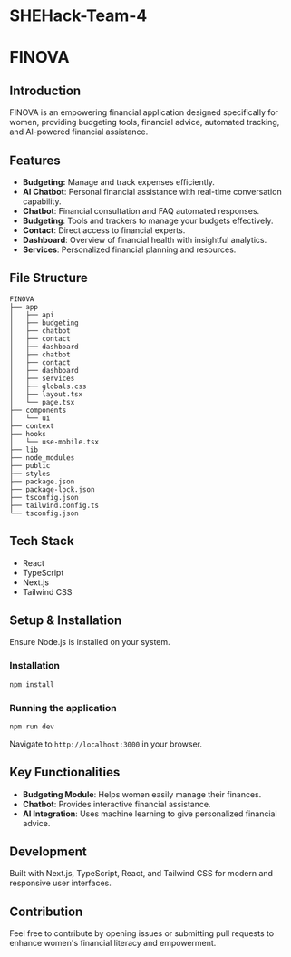 # SHEHack-Team-4
# FINOVA

## Introduction
FINOVA is an empowering financial application designed specifically for women, providing budgeting tools, financial advice, automated tracking, and AI-powered financial assistance.

## Features

- **Budgeting:** Manage and track expenses efficiently.
- **AI Chatbot**: Personal financial assistance with real-time conversation capability.
- **Chatbot**: Financial consultation and FAQ automated responses.
- **Budgeting**: Tools and trackers to manage your budgets effectively.
- **Contact**: Direct access to financial experts.
- **Dashboard**: Overview of financial health with insightful analytics.
- **Services**: Personalized financial planning and resources.

## File Structure
```
FINOVA
├── app
│   ├── api
│   ├── budgeting
│   ├── chatbot
│   ├── contact
│   ├── dashboard
│   ├── chatbot
│   ├── contact
│   ├── dashboard
│   ├── services
│   ├── globals.css
│   ├── layout.tsx
│   └── page.tsx
├── components
│   └── ui
├── context
├── hooks
│   └── use-mobile.tsx
├── lib
├── node_modules
├── public
├── styles
├── package.json
├── package-lock.json
├── tsconfig.json
├── tailwind.config.ts
└── tsconfig.json
```

## Tech Stack
- React
- TypeScript
- Next.js
- Tailwind CSS

## Setup & Installation

Ensure Node.js is installed on your system.

### Installation
```bash
npm install
```

### Running the application
```bash
npm run dev
```
Navigate to `http://localhost:3000` in your browser.

## Key Functionalities
- **Budgeting Module**: Helps women easily manage their finances.
- **Chatbot**: Provides interactive financial assistance.
- **AI Integration**: Uses machine learning to give personalized financial advice.

## Development
Built with Next.js, TypeScript, React, and Tailwind CSS for modern and responsive user interfaces.

## Contribution
Feel free to contribute by opening issues or submitting pull requests to enhance women's financial literacy and empowerment.
